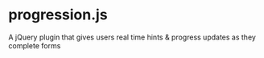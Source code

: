progression.js
==============

A jQuery plugin that gives users real time hints &amp; progress updates as they complete forms
